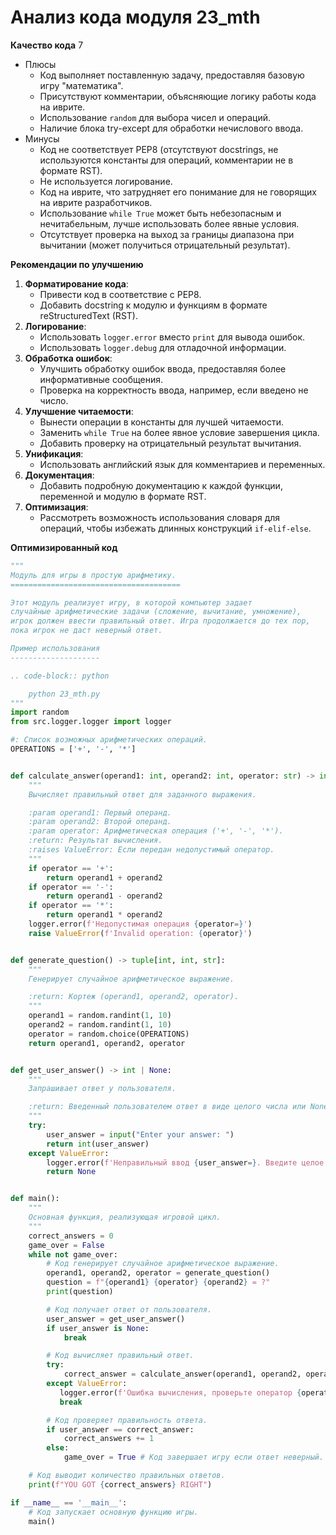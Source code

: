 # Анализ кода модуля 23_mth

**Качество кода**
7
- Плюсы
    - Код выполняет поставленную задачу, предоставляя базовую игру "математика".
    - Присутствуют комментарии, объясняющие логику работы кода на иврите.
    - Использование `random` для выбора чисел и операций.
    - Наличие блока try-except для обработки нечислового ввода.
- Минусы
    - Код не соответствует PEP8 (отсутствуют docstrings, не используются константы для операций, комментарии не в формате RST).
    - Не используется логирование.
    - Код на иврите, что затрудняет его понимание для не говорящих на иврите разработчиков.
    - Использование `while True` может быть небезопасным и нечитабельным, лучше использовать более явные условия.
    - Отсутствует проверка на выход за границы диапазона при вычитании (может получиться отрицательный результат).

**Рекомендации по улучшению**
1.  **Форматирование кода**:
    -   Привести код в соответствие с PEP8.
    -   Добавить docstring к модулю и функциям в формате reStructuredText (RST).
2.  **Логирование**:
    -   Использовать `logger.error` вместо `print` для вывода ошибок.
    -   Использовать `logger.debug` для отладочной информации.
3.  **Обработка ошибок**:
    -   Улучшить обработку ошибок ввода, предоставляя более информативные сообщения.
    -   Проверка на корректность ввода, например, если введено не число.
4.  **Улучшение читаемости**:
    -   Вынести операции в константы для лучшей читаемости.
    -   Заменить `while True` на более явное условие завершения цикла.
    -   Добавить проверку на отрицательный результат вычитания.
5.  **Унификация**:
    -   Использовать английский язык для комментариев и переменных.
6.  **Документация**:
    -  Добавить подробную документацию к каждой функции, переменной и модулю в формате RST.
7.  **Оптимизация**:
    -  Рассмотреть возможность использования словаря для операций, чтобы избежать длинных конструкций `if-elif-else`.

**Оптимизированный код**
```python
"""
Модуль для игры в простую арифметику.
======================================

Этот модуль реализует игру, в которой компьютер задает
случайные арифметические задачи (сложение, вычитание, умножение),
игрок должен ввести правильный ответ. Игра продолжается до тех пор,
пока игрок не даст неверный ответ.

Пример использования
--------------------

.. code-block:: python

    python 23_mth.py
"""
import random
from src.logger.logger import logger

#: Список возможных арифметических операций.
OPERATIONS = ['+', '-', '*']


def calculate_answer(operand1: int, operand2: int, operator: str) -> int:
    """
    Вычисляет правильный ответ для заданного выражения.

    :param operand1: Первый операнд.
    :param operand2: Второй операнд.
    :param operator: Арифметическая операция ('+', '-', '*').
    :return: Результат вычисления.
    :raises ValueError: Если передан недопустимый оператор.
    """
    if operator == '+':
        return operand1 + operand2
    if operator == '-':
        return operand1 - operand2
    if operator == '*':
        return operand1 * operand2
    logger.error(f'Недопустимая операция {operator=}')
    raise ValueError(f'Invalid operation: {operator}')


def generate_question() -> tuple[int, int, str]:
    """
    Генерирует случайное арифметическое выражение.

    :return: Кортеж (operand1, operand2, operator).
    """
    operand1 = random.randint(1, 10)
    operand2 = random.randint(1, 10)
    operator = random.choice(OPERATIONS)
    return operand1, operand2, operator


def get_user_answer() -> int | None:
    """
    Запрашивает ответ у пользователя.

    :return: Введенный пользователем ответ в виде целого числа или None при ошибке ввода.
    """
    try:
        user_answer = input("Enter your answer: ")
        return int(user_answer)
    except ValueError:
        logger.error(f'Неправильный ввод {user_answer=}. Введите целое число')
        return None


def main():
    """
    Основная функция, реализующая игровой цикл.
    """
    correct_answers = 0
    game_over = False
    while not game_over:
        # Код генерирует случайное арифметическое выражение.
        operand1, operand2, operator = generate_question()
        question = f"{operand1} {operator} {operand2} = ?"
        print(question)

        # Код получает ответ от пользователя.
        user_answer = get_user_answer()
        if user_answer is None:
            break

        # Код вычисляет правильный ответ.
        try:
            correct_answer = calculate_answer(operand1, operand2, operator)
        except ValueError:
           logger.error(f'Ошибка вычисления, проверьте оператор {operator}')
           break

        # Код проверяет правильность ответа.
        if user_answer == correct_answer:
            correct_answers += 1
        else:
            game_over = True # Код завершает игру если ответ неверный.

    # Код выводит количество правильных ответов.
    print(f"YOU GOT {correct_answers} RIGHT")

if __name__ == '__main__':
    # Код запускает основную функцию игры.
    main()